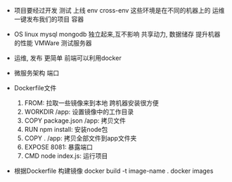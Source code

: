 - 项目要经过开发 测试 上线
  env cross-env
  这些环境是在不同的机器上的 运维
  一键发布我们的项目  容器


- OS linux mysql mongodb
  独立起来,互不影响 共享动力, 数据储存
  提升机器的性能  VMWare
  测试服务器
- 运维,  发布 更简单  前端可以利用docker 
- 微服务架构 
  端口

- Dockerfile文件
  1. FROM: 拉取一些镜像来到本地 跨机器安装很方便
  2. WORKDIR /app:  设置镜像中的工作目录
  3. COPY package.json /app: 拷贝文件
  4. RUN npm install: 安装node包
  5. COPY . /app: 拷贝全部文件到app文件夹
  6. EXPOSE 8081: 暴露端口
  7. CMD node index.js: 运行项目

- 根据Dockerfile 构建镜像
  docker build -t image-name .
  docker images 